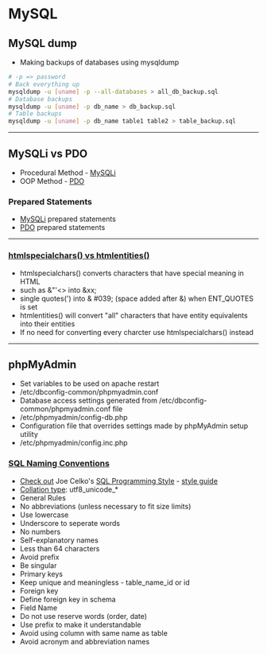 # MySQL

## MySQL dump ##
 * Making backups of databases using mysqldump
```bash
# -p => password
# Back everything up
mysqldump -u [uname] -p --all-databases > all_db_backup.sql
# Database backups
mysqldump -u [uname] -p db_name > db_backup.sql 
# Table backups
mysqldump -u [uname] -p db_name table1 table2 > table_backup.sql
```

-----

## MySQLi vs PDO ##
 * Procedural Method - [MySQLi](http://markonphp.com/simple-select-mysqli-php/)
 * OOP Method - [PDO](http://markonphp.com/simple-select-mysqli-php/)

### Prepared Statements ###
  * [MySQLi](http://markonphp.com/mysqli-select-prepared-statements/) prepared statements
  * [PDO](http://markonphp.com/insert-pdo-prepared-statement/) prepared statements

-----
### [htmlspecialchars() vs htmlentities()](http://stackoverflow.com/questions/46483/htmlentities-vs-htmlspecialchars) ###
 * htmlspecialchars() converts characters that have special meaning in HTML 
  * such as &"'<> into &xx;
  * single quotes(') into & #039; (space added after &) when ENT_QUOTES is set
 * htmlentities() will convert "all" characters that have entity equivalents into their entities
  * If no need for converting every charcter use htmlspecialchars() instead
-----

## phpMyAdmin ##
 * Set variables to be used on apache restart
  * /etc/dbconfig-common/phpmyadmin.conf
 * Database access settings generated from /etc/dbconfig-common/phpmyadmin.conf file
  * /etc/phpmyadmin/config-db.php
 * Configuration file that overrides settings made by phpMyAdmin setup utility
  * /etc/phpmyadmin/config.inc.php
  
### [SQL Naming Conventions](https://anandarajpandey.com/2015/05/10/mysql-naming-coding-conventions-tips-on-mysql-database/) ###
 * [Check out](http://paul-m-jones.com/archives/6188) Joe Celko's [SQL Programming Style](https://www.amazon.com/Celkos-Programming-Kaufmann-Management-Systems/dp/0120887975/) - [style guide](www.sqlstyle.guide/)
 * [Collation type](http://stackoverflow.com/questions/367711/what-is-the-best-collation-to-use-for-mysql-with-php): utf8_unicode_*
 * General Rules
  * No abbreviations (unless necessary to fit size limits)
  * Use lowercase
  * Underscore to seperate words
  * No numbers
  * Self-explanatory names
  * Less than 64 characters
  * Avoid prefix
  * Be singular
 * Primary keys
  * Keep unique and meaningless - table_name_id or id
 * Foreign key
  * Define foreign key in schema
 * Field Name
  * Do not use reserve words (order, date)
   * Use prefix to make it understandable
  * Avoid using column with same name as table
  * Avoid acronym and abbreviation names
   


